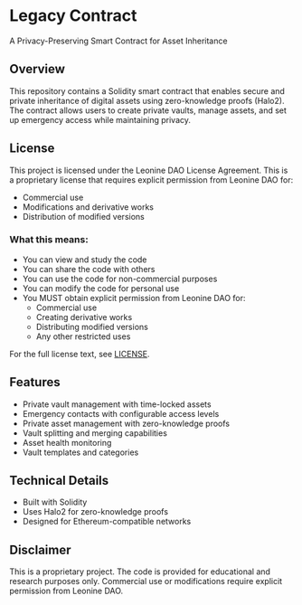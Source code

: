 # Legacy Contract

A Privacy-Preserving Smart Contract for Asset Inheritance

## Overview
This repository contains a Solidity smart contract that enables secure and private inheritance of digital assets using zero-knowledge proofs (Halo2). The contract allows users to create private vaults, manage assets, and set up emergency access while maintaining privacy.

## License
This project is licensed under the Leonine DAO License Agreement. This is a proprietary license that requires explicit permission from Leonine DAO for:

- Commercial use
- Modifications and derivative works
- Distribution of modified versions

### What this means:
- You can view and study the code
- You can share the code with others
- You can use the code for non-commercial purposes
- You can modify the code for personal use
- You MUST obtain explicit permission from Leonine DAO for:
  - Commercial use
  - Creating derivative works
  - Distributing modified versions
  - Any other restricted uses

For the full license text, see [LICENSE](LICENSE).

## Features
- Private vault management with time-locked assets
- Emergency contacts with configurable access levels
- Private asset management with zero-knowledge proofs
- Vault splitting and merging capabilities
- Asset health monitoring
- Vault templates and categories

## Technical Details
- Built with Solidity
- Uses Halo2 for zero-knowledge proofs
- Designed for Ethereum-compatible networks

## Disclaimer
This is a proprietary project. The code is provided for educational and research purposes only. Commercial use or modifications require explicit permission from Leonine DAO. 